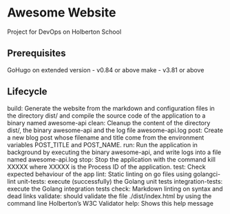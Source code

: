 # Awesome Website

Project for DevOps on Holberton School

## Prerequisites

GoHugo on extended version - v0.84 or above
make - v3.81 or above

## Lifecycle

build:	 Generate the website from the markdown and configuration files in the directory dist/ and compile the source code of the application to a binary named awesome-api
clean:  Cleanup the content of the directory dist/, the binary awesome-api and the log file awesome-api.log
post:  Create a new blog post whose filename and title come from the environment variables POST_TITLE and POST_NAME.
run:  Run the application in background by executing the binary awesome-api, and write logs into a file named awesome-api.log
stop:  Stop the application with the command kill XXXXX where XXXXX is the Process ID of the application. 
test:  Check expected behaviour of the app
lint:  Static linting on go files using golangci-lint
unit-tests:  execute (successfully) the Golang unit tests
integration-tests:  execute the Golang integration tests
check:  Markdown linting on syntax and dead links
validate:  should validate the file ./dist/index.html by using the command line Holberton’s W3C Validator
help:  Shows this help message
